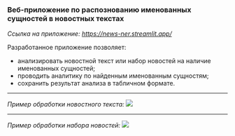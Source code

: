 ### Веб-приложение по распознованию именованных сущностей в новостных текстах

_Ссылка на приложение: https://news-ner.streamlit.app/_

Разработанное приложение позволяет:
- анализировать новостной текст или набор новостей на наличие именованных сущностей;
- проводить аналитику по найденным именованным сущностям;
- сохранить результат анализа в табличном формате.

___

_Пример обработки новостного текста:_
![](./web_interface.gif)

___

_Пример обработки набора новостей:_
![](./web_interface_dataset.gif)
